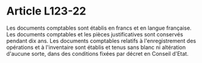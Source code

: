# Article L123-22

Les documents comptables sont établis en francs et en langue française.   Les documents comptables et les pièces justificatives sont conservés pendant dix ans.   Les documents comptables relatifs à l'enregistrement des opérations et à l'inventaire sont établis et tenus sans blanc ni altération d'aucune sorte, dans des conditions fixées par décret en Conseil d'Etat.